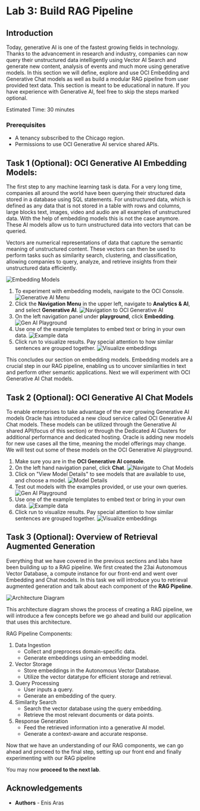 # Lab 3: Build RAG Pipeline

## Introduction
Today, generative AI is one of the fastest growing fields in technology. Thanks to the advancement in research and industry, companies can now query their unstructured data intelligently using Vector AI Search and generate new content, analysis of events and much more using generative models. In this section we will define, explore and use OCI Embedding and Generative Chat models as well as build a modular RAG pipeline from user provided text data. This section is meant to be educational in nature. If you have experience with Generative AI, feel free to skip the steps marked optional.

Estimated Time: 30 minutes

### Prerequisites

* A tenancy subscribed to the Chicago region.
* Permissions to use OCI Generative AI service shared APIs.

## Task 1 (Optional): OCI Generative AI Embedding Models:

The first step to any machine learning task is data. For a very long time, companies all around the world have been querying their structured data stored in a database using SQL statements. For unstructured data, which is defined as any data that is not stored in a table with rows and columns, large blocks text, images, video and audio are all examples of unstructured data. With the help of embedding models this is not the case anymore. These AI models allow us to turn unstructured data into vectors that can be queried.

Vectors are numerical representations of data that capture the semantic meaning of unstructured content. These vectors can then be used to perform tasks such as similarity search, clustering, and classification, allowing companies to query, analyze, and retrieve insights from their unstructured data efficiently.

![Embedding Models](images/basic_transform)

1. To experiment with embedding models, navigate to the OCI Console.
    ![Generative AI Menu](images/navigation_menu)
2. Click the **Navigation Menu** in the upper left, navigate to **Analytics & AI**, and select **Generative AI**.
    ![Navigation to OCI Generative AI](images/navigation_menu_ai.png  )
3. On the left navigation panel under **playground**, click **Embedding**.
    ![Gen AI Playground](images/embedding_left_side.png)
4. Use one of the example templates to embed text or bring in your own data.
    ![Example data](images/embedding_example.png)
5. Click run to visualize results. Pay special attention to how similar sentences are grouped together.
    ![Visualize embeddings](images/embedding_graph.png)

This concludes our section on embedding models. Embedding models are a crucial step in our RAG pipeline, enabling us to uncover similarities in text and perform other semantic applications. Next we will experiment with OCI Generative AI Chat models.

## Task 2 (Optional): OCI Generative AI Chat Models

To enable enterprises to take advantage of the ever growing Generative AI models Oracle has introduced a new cloud service called OCI Generative AI Chat models. These models can be utilized through the Generative AI shared API(focus of this section) or through the Dedicated AI Clusters for additional performance and dedicated hosting. Oracle is adding new models for new use cases all the time, meaning the model offerings may change. We will test out some of these models on the OCI Generative AI playground.

1. Make sure you are in the **OCI Generative AI console**.
2. On the left hand navigation panel, click **Chat**.
    ![Navigate to Chat Models](images/Chat_left_side.png)
3. Click on "View Model Details" to see models that are available to use, and choose a model.
    ![Model Details](images/model_details.png)
4. Test out models with the examples provided, or use your own queries.
    ![Gen AI Playground](images/chat_example.png)
5. Use one of the example templates to embed text or bring in your own data.
    ![Example data](images/embedding_example.png)
6. Click run to visualize results. Pay special attention to how similar sentences are grouped together.
    ![Visualize embeddings](images/embedding_graph.png)

## Task 3 (Optional): Overview of Retrieval Augmented Generation

Everything that we have covered in the previous sections and labs have been building up to a RAG pipeline. We first created the 23ai Autonomous Vector Database, a compute instance for our front-end and went over Embedding and Chat models. In this task we will introduce you to retrieval augmented generation and talk about each component of the **RAG Pipeline**. 

![Architecture Diagram](images/arch_diagram.png)

This architecture diagram shows the process of creating a RAG pipeline, we will introduce a few concepts before we go ahead and build our application that uses this architecture.

RAG Pipeline Components:

1.	Data Ingestion
	* Collect and preprocess domain-specific data.
	* Generate embeddings using an embedding model.
2.	Vector Storage
	* Store embeddings in the Autonomous Vector Database.
	* Utilize the vector datatype for efficient storage and retrieval.
3.	Query Processing
    * User inputs a query.
	* Generate an embedding of the query.
4.	Similarity Search
	* Search the vector database using the query embedding.
	* Retrieve the most relevant documents or data points.
5.	Response Generation
    * Feed the retrieved information into a generative AI model.
	* Generate a context-aware and accurate response.

Now that we have an understanding of our RAG components, we can go ahead and proceed to the final step, setting up our front end and finally experimenting with our RAG pipeline

You may now **proceed to the next lab**.

## **Acknowledgements**

* **Authors** - Enis Aras